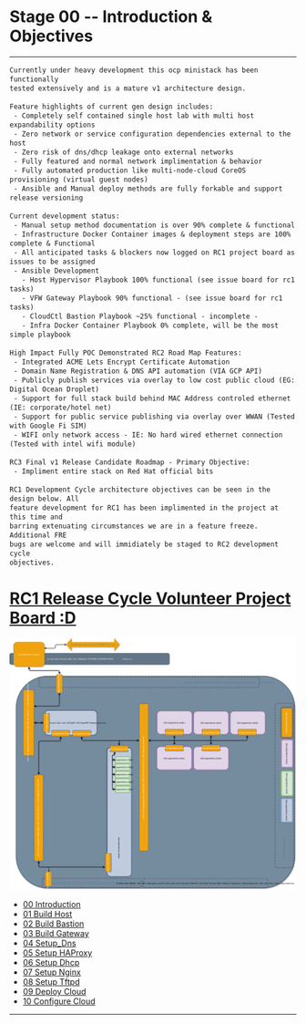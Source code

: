 # Stage 00 -- Introduction & Objectives
--------------------------------------------------------------------------------
```
Currently under heavy development this ocp ministack has been functionally
tested extensively and is a mature v1 architecture design. 

Feature highlights of current gen design includes:
 - Completely self contained single host lab with multi host expandability options
 - Zero network or service configuration dependencies external to the host
 - Zero risk of dns/dhcp leakage onto external networks
 - Fully featured and normal network implimentation & behavior
 - Fully automated production like multi-node-cloud CoreOS provisioning (virtual guest nodes)
 - Ansible and Manual deploy methods are fully forkable and support release versioning

Current development status:
 - Manual setup method documentation is over 90% complete & functional
 - Infrastructure Docker Container images & deployment steps are 100% complete & Functional
 - All anticipated tasks & blockers now logged on RC1 project board as issues to be assigned
 - Ansible Development
   - Host Hypervisor Playbook 100% functional (see issue board for rc1 tasks)
   - VFW Gateway Playbook 90% functional - (see issue board for rc1 tasks)
   - CloudCtl Bastion Playbook ~25% functional - incomplete -
   - Infra Docker Container Playbook 0% complete, will be the most simple playbook

High Impact Fully POC Demonstrated RC2 Road Map Features:
 - Integrated ACME Lets Encrypt Certificate Automation
 - Domain Name Registration & DNS API automation (VIA GCP API)
 - Publicly publish services via overlay to low cost public cloud (EG: Digital Ocean Droplet)
 - Support for full stack build behind MAC Address controled ethernet (IE: corporate/hotel net)
 - Support for public service publishing via overlay over WWAN (Tested with Google Fi SIM)
 - WIFI only network access - IE: No hard wired ethernet connection (Tested with intel wifi module)

RC3 Final v1 Release Candidate Roadmap - Primary Objective:
 - Impliment entire stack on Red Hat official bits

RC1 Development Cycle architecture objectives can be seen in the design below. All
feature development for RC1 has been implimented in the project at this time and
barring extenuating circumstances we are in a feature freeze. Additional FRE
bugs are welcome and will immidiately be staged to RC2 development cycle 
objectives. 
```
# [RC1 Release Cycle Volunteer Project Board :D](https://github.com/containercraft/ocp-mini-stack/projects/1)
![CCIO_OCP MiniStack Lab_Diagram](zweb/drawio/rc1-design-goals/rc1-design-objectives.svg)

  + [00 Introduction]
  + [01 Build Host]
  + [02 Build Bastion]
  + [03 Build Gateway]
  + [04 Setup_Dns]
  + [05 Setup HAProxy]
  + [06 Setup Dhcp]
  + [07 Setup Nginx]
  + [08 Setup Tftpd]
  + [09 Deploy Cloud]
  + [10 Configure Cloud]
--------------------------------------------------------------------------------
[00 Introduction]:/00_Introduction.md
<!-- Markdown link & img dfn's -->
[Ansible Automation]:/ansible/README.md
[00 Introduction]:/00_Introduction.md
[01 Build Host]:/01_Build_Host.md
[02 Build Bastion]:/02_Build_Bastion.md
[03 Build Gateway]:/03_Build_Gateway.md
[04 Setup_Dns]:/04_Setup_DNS.md
[05 Setup HAProxy]:/05_Setup_HAProxy.md
[06 Setup Dhcp]:/06_Setup_DHCP.md
[07 Setup Nginx]:/07_Setup_Nginx.md
[08 Setup Tftpd]:/08_Setup_Tftpd.md
[09 Deploy Cloud]:/09_Deploy_Cloud.md
[10 Configure Cloud]:/10_Configure_Cloud.md
